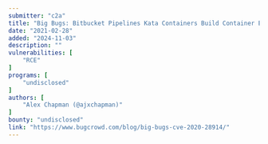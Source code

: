 ```yaml
---
submitter: "c2a"
title: "Big Bugs: Bitbucket Pipelines Kata Containers Build Container Escape"
date: "2021-02-28"
added: "2024-11-03"
description: ""
vulnerabilities: [
    "RCE"
]
programs: [
    "undisclosed"
]
authors: [
    "Alex Chapman (@ajxchapman)"
]
bounty: "undisclosed"
link: "https://www.bugcrowd.com/blog/big-bugs-cve-2020-28914/"
---
```




